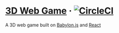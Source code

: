 # [3D Web Game](https://webgl.csarko.sh)  &middot; [![CircleCI](https://img.shields.io/circleci/build/github/csarkosh/3d-web-game.svg?label=build%20%2F%20deploy)](https://circleci.com/gh/csarkosh/3d-web-game)

A 3D web game built on [Babylon.js](https://www.babylonjs.com/) and [React](https://reactjs.org/)
